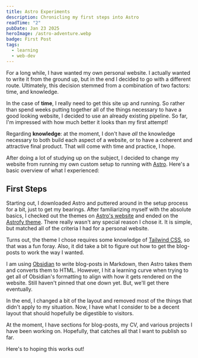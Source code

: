 ```yaml
---
title: Astro Experiments
description: Chronicling my first steps into Astro
readTime: "2"
pubDate: Jan 23 2025
heroImage: /astro-adventure.webp
badge: First Post
tags:
  - learning
  - web-dev
---
```

For a long while, I have wanted my own personal website. I actually wanted to write it from the ground up, but in the end I decided to go with a different route. Ultimately, this decision stemmed from a combination of two factors: time, and knowledge. 

In the case of **time**, I really need to get this site up and running. So rather than spend weeks putting together all of the things necessary to have a good looking website, I decided to use an already existing pipeline. So far, I'm impressed with how much better it looks than my first attempt!

Regarding **knowledge**: at the moment, I don't have *all* the knowledge necessary to both build each aspect of a website, or to have a coherent and attractive final product. That will come with time and practice, I hope.

After doing a lot of studying up on the subject, I decided to change my website from running my own custom setup to running with [Astro](https://astro.build/). Here's a basic overview of what I experienced:
## First Steps

Starting out, I downloaded Astro and puttered around in the setup process for a bit, just to get my bearings. After familiarizing myself with the absolute basics, I checked out the themes on [Astro's website](https://astro.build/themes) and ended on the [Astrofy theme](https://github.com/manuelernestog/astrofy). There really wasn't any special reason I chose it. It is simple, but matched all of the criteria I had for a personal website.

Turns out, the theme I chose requires some knowledge of [Tailwind CSS](https://tailwindcss.com/), so that was a fun foray. Also, it did take a bit to figure out how to get the blog-posts to work the way I wanted.

I am using [Obsidian](https://obsidian.md) to write blog-posts in Markdown, then Astro takes them and converts them to HTML. However, I hit a learning curve when trying to get all of Obsidian's formatting to align with how it gets rendered on the website. Still haven't pinned that one down yet. But, we'll get there eventually.

In the end, I changed a bit of the layout and removed most of the things that didn't apply to my situation. Now, I have what I consider to be a decent layout that should hopefully be digestible to visitors.

At the moment, I have sections for blog-posts, my CV, and various projects I have been working on. Hopefully, that catches all that I want to publish so far.

Here's to hoping this works out!